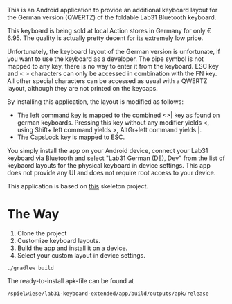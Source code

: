 This is an Android application to provide an additional keyboard layout for the German
version (QWERTZ) of the foldable Lab31 Bluetooth keyboard.

This keyboard is being sold at local Action stores 
in Germany for only € 6.95. The quality is actually pretty decent for its extremely low price.

Unfortunately, the keyboard layout of the German version is unfortunate, if you
want to use the keyboard as a developer. The pipe symbol is not mapped to any
key, there is no way to enter it from the keyboard. ESC key and  < > characters can only be accessed in
combination with the FN key. All other special characters can be accessed as
usual with a QWERTZ layout, although they are not printed on the keycaps.

By installing this application, the layout is modified as follows:

* The left command key is mapped to the combined <>| key as found on german
  keyboards. Pressing this key without any modifier yields <, using Shift+
  left command yields >, AltGr+left command yields |.
* The CapsLock key is mapped to ESC.

You simply install the app on your Android device, connect your Lab31 keyboard via Bluetooth and
select "Lab31 German (DE), Dev" from the list of keybaord layouts for the physical keyboard in device settings.
This app does not provide any UI and does not require root access to your
device.


This application is based on [this](https://github.com/ris58h/custom-keyboard-layout) skeleton project. 

# The Way
1. Clone the project
2. Customize keyboard layouts.
3. Build the app and install it on a device.
4. Select your custom layout in device settings.


```
./gradlew build
```


The ready-to-install apk-file can be found at
```
/spielwiese/lab31-keyboard-extended/app/build/outputs/apk/release
```
